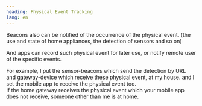 ```yaml
---
heading: Physical Event Tracking
lang: en
---
```

Beacons also can be notified of the occurrence of the physical event. (the use and state of home appliances, the detection of sensors and so on)

And apps can record such physical event for later use, or notify remote user of the specific events.

For example, I put the sensor-beacons which send the detection by URL and gateway-device which receive these physical event, at my house. and I set the mobile app to receive the physical event too.  
If the home gateway receives the physical event which your mobile app does not receive, someone other than me is at home.
